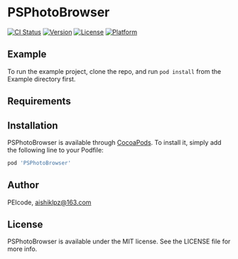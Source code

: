 # PSPhotoBrowser

[![CI Status](https://img.shields.io/travis/PEIcode/PSPhotoBrowser.svg?style=flat)](https://travis-ci.org/PEIcode/PSPhotoBrowser)
[![Version](https://img.shields.io/cocoapods/v/PSPhotoBrowser.svg?style=flat)](https://cocoapods.org/pods/PSPhotoBrowser)
[![License](https://img.shields.io/cocoapods/l/PSPhotoBrowser.svg?style=flat)](https://cocoapods.org/pods/PSPhotoBrowser)
[![Platform](https://img.shields.io/cocoapods/p/PSPhotoBrowser.svg?style=flat)](https://cocoapods.org/pods/PSPhotoBrowser)

## Example

To run the example project, clone the repo, and run `pod install` from the Example directory first.

## Requirements

## Installation

PSPhotoBrowser is available through [CocoaPods](https://cocoapods.org). To install
it, simply add the following line to your Podfile:

```ruby
pod 'PSPhotoBrowser'
```

## Author

PEIcode, aishiklpz@163.com

## License

PSPhotoBrowser is available under the MIT license. See the LICENSE file for more info.
